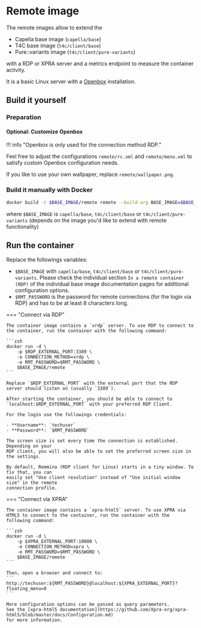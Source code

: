 <!--
 ~ SPDX-FileCopyrightText: Copyright DB InfraGO AG and contributors
 ~ SPDX-License-Identifier: Apache-2.0
 -->

# Remote image

The remote images allow to extend the

- Capella base image (`capella/base`)
- T4C base image (`t4c/client/base`)
- Pure::variants image (`t4c/client/pure-variants`)

with a RDP or XPRA server and a metrics endpoint to measure the container activity.

It is a basic Linux server with a [Openbox](http://openbox.org/) installation.

## Build it yourself

### Preparation

#### Optional: Customize Openbox

!!! info "Openbox is only used for the connection method RDP."

Feel free to adjust the configurations `remote/rc.xml` and `remote/menu.xml` to satisfy
custom Openbox configuration needs.

If you like to use your own wallpaper, replace `remote/wallpaper.png`.

### Build it manually with Docker

```zsh
docker build -t $BASE_IMAGE/remote remote --build-arg BASE_IMAGE=$BASE_IMAGE
```

where `$BASE_IMAGE` is `capella/base`, `t4c/client/base` or `t4c/client/pure-variants` (depends on the image you'd like to extend with remote functionality)

## Run the container

Replace the followings variables:

- `$BASE_IMAGE` with `capella/base`, `t4c/client/base` or `t4c/client/pure-variants`. Please check the individual section `In a remote container (RDP)` of the individual base image documentation pages for additional configuration options.
- `$RMT_PASSWORD` is the password for remote connections (for the login via RDP) and has
  to be at least 8 characters long.

<!-- prettier-ignore-start -->
=== "Connect via RDP"

    The container image contains a `xrdp` server. To use RDP to connect to the container, run the container with the following command:

    ```zsh
    docker run -d \
        -p $RDP_EXTERNAL_PORT:3389 \
        -e CONNECTION_METHOD=xrdp \
        -e RMT_PASSWORD=$RMT_PASSWORD \
        $BASE_IMAGE/remote
    ```

    Replace `$RDP_EXTERNAL_PORT` with the external port that the RDP
    server should listen on (usually `3389`).

    After starting the container, you should be able to connect to
    `localhost:$RDP_EXTERNAL_PORT` with your preferred RDP Client.

    For the login use the followings credentials:

    - **Username**: `techuser`
    - **Password**: `$RMT_PASSWORD`

    The screen size is set every time the connection is established. Depending on your
    RDP client, you will also be able to set the preferred screen size in the settings.

    By default, Remmina (RDP client for Linux) starts in a tiny window. To fix that, you can
    easily set "Use client resolution" instead of "Use initial window size" in the remote
    connection profile.


=== "Connect via XPRA"

    The container image contains a `xpra-html5` server. To use XPRA via HTML5 to connect to the container, run the container with the following command:

    ```zsh
    docker run -d \
        -p $XPRA_EXTERNAL_PORT:10000 \
        -e CONNECTION_METHOD=xpra \
        -e RMT_PASSWORD=$RMT_PASSWORD \
        $BASE_IMAGE/remote
    ```

    Then, open a browser and connect to:
    ```
    http://techuser:${RMT_PASSWORD}@localhost:${XPRA_EXTERNAL_PORT}?floating_menu=0
    ```

    More configuration options can be passed as query parameters.
    See the [xpra-html5 documentation](https://github.com/Xpra-org/xpra-html5/blob/master/docs/Configuration.md)
    for more information.

<!-- prettier-ignore-end -->
